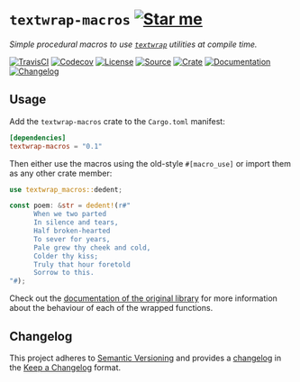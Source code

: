 # `textwrap-macros` [![Star me](https://img.shields.io/github/stars/althonos/textwrap-macros.svg?style=social&label=Star&maxAge=3600)](https://github.com/althonos/textwrap-macros/stargazers)

*Simple procedural macros to use [`textwrap`] utilities at compile time.*

[`textwrap`]: https://github.com/mgeisler/textwrap

[![TravisCI](https://img.shields.io/travis/althonos/textwrap-macros/master.svg?maxAge=600&style=flat-square)](https://travis-ci.com/althonos/textwrap-macros/branches)
[![Codecov](https://img.shields.io/codecov/c/gh/althonos/textwrap-macros/master.svg?style=flat-square&maxAge=600)](https://codecov.io/gh/althonos/textwrap-macros)
[![License](https://img.shields.io/badge/license-MIT-blue.svg?style=flat-square&maxAge=2678400)](https://choosealicense.com/licenses/mit/)
[![Source](https://img.shields.io/badge/source-GitHub-303030.svg?maxAge=2678400&style=flat-square)](https://github.com/althonos/textwrap-macros)
[![Crate](https://img.shields.io/crates/v/textwrap-macros.svg?maxAge=600&style=flat-square)](https://crates.io/crates/textwrap-macros)
[![Documentation](https://img.shields.io/badge/docs.rs-latest-4d76ae.svg?maxAge=2678400&style=flat-square)](https://docs.rs/textwrap-macros)
[![Changelog](https://img.shields.io/badge/keep%20a-changelog-8A0707.svg?maxAge=2678400&style=flat-square)](https://github.com/althonos/textwrap-macros.rs/blob/master/CHANGELOG.md)


## Usage

Add the `textwrap-macros` crate to the `Cargo.toml` manifest:

```toml
[dependencies]
textwrap-macros = "0.1"
```

Then either use the macros using the old-style `#[macro_use]` or import them as
any other crate member:
```rust
use textwrap_macros::dedent;

const poem: &str = dedent!(r#"
      When we two parted
      In silence and tears,
      Half broken-hearted
      To sever for years,
      Pale grew thy cheek and cold,
      Colder thy kiss;
      Truly that hour foretold
      Sorrow to this.
"#);
```

Check out the [documentation of the original library](https://docs.rs/textwrap/)
for more information about the behaviour of each of the wrapped functions.

## Changelog

This project adheres to [Semantic Versioning](http://semver.org/spec/v2.0.0.html)
and provides a [changelog](https://github.com/althonos/textwrap-macros/blob/master/CHANGELOG.md)
in the [Keep a Changelog](http://keepachangelog.com/en/1.0.0/) format.
